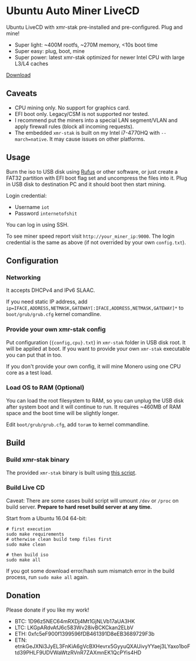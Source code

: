 # Ubuntu Auto Miner LiveCD

Ubuntu LiveCD with xmr-stak pre-installed and pre-configured. Plug and mine!

 * Super light: ~400M rootfs, ~270M memory, <10s boot time
 * Super easy: plug, boot, mine
 * Super power: latest xmr-stak optimized for newer Intel CPU with large L3/L4 caches
 
 [Download](https://github.com/Jamesits/ubuntu-live-miner-x86_64/releases/latest)

## Caveats

 * CPU mining only. No support for graphics card.
 * EFI boot only. Legacy/CSM is not supported nor tested.
 * I recommend put the miners into a special LAN segment/VLAN and apply firewall rules (block all incoming requests).
 * The embedded `xmr-stak` is built on my Intel i7-4770HQ with `--march=native`. It may cause issues on other platforms.

## Usage

Burn the iso to USB disk using [Rufus](https://rufus.akeo.ie/) or other software, or just create a FAT32 partition with EFI boot flag set and uncompress the files into it. Plug in USB disk to destination PC and it should boot then start mining.

Login credential:

 * Username `iot`
 * Password `internetofshit`

You can log in using SSH.

To see miner speed report visit `http://your_miner_ip:9000`. The login credential is the same as above (if not overrided by your own `config.txt`).

## Configuration

### Networking

It accepts DHCPv4 and IPv6 SLAAC.

If you need static IP address, add `ip=IFACE,ADDRESS,NETMASK,GATEWAY[:IFACE,ADDRESS,NETMASK,GATEWAY]*` to `boot/grub/grub.cfg` kernel comandline.

### Provide your own xmr-stak config

Put configuration (`{config,cpu}.txt`) in `xmr-stak` folder in USB disk root. It will be applied at boot. If you want to provide your own `xmr-stak` executable you can put that in too.

If you don't provide your own config, it will mine Monero using one CPU core as a test load.

### Load OS to RAM (Optional)

You can load the root filesystem to RAM, so you can unplug the USB disk after system boot and it will continue to run. It requires ~460MB of RAM space and the boot time will be slightly longer.

Edit `boot/grub/grub.cfg`, add `toram` to kernel commandline.

## Build

### Build xmr-stak binary

The provided `xmr-stak` binary is built using [this script](script/compile-xmr-stak.sh).

### Build Live CD

Caveat: There are some cases build script will umount `/dev` or `/proc` on build server. **Prepare to hard reset build server at any time.**

Start from a Ubuntu 16.04 64-bit:

```shell
# first execution
sudo make requirements
# otherwise clean build temp files first
sudo make clean

# then build iso
sudo make all
```

If you got some download error/hash sum mismatch error in the build process, run `sudo make all` again.

## Donation

Please donate if you like my work!

 * BTC: 1D96z5NEC64mRXDj4Mt1GjNLVb17aUA3HK
 * LTC: LKGpARdvAfJ6c583Wv28ivBCKCkan2ELbV
 * ETH: 0xfc5eF900f1399596fDB461391D8eEB3689729F3b
 * ETN: etnkGeJXNi3JyEL3FnKiA6gVcBXHevrx5GyyuQXAUivyYYaej3LYaxo1boFtd39PHLF9UDVWaWtzRVnR7ZAXmnEK1QcPYis4HD
